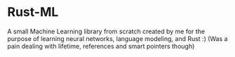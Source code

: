 # Rust-ML

A small Machine Learning library from scratch created by me for the purpose of learning neural networks, language modeling, and Rust :)
(Was a pain dealing with lifetime, references and smart pointers though)

